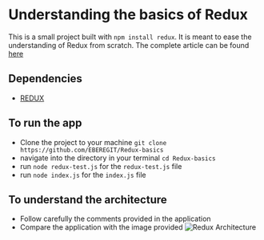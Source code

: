 # Understanding the basics of Redux
This is a small project built with `npm install redux`. It is meant to ease the understanding of Redux from scratch. The complete article can be found [here](https://dev.to/ebereplenty/redux-in-broken-pieces-no-react-4ck7)

## Dependencies
* [REDUX](https://redux.js.org/)

## To run the app
* Clone the project to your machine ``git clone https://github.com/EBEREGIT/Redux-basics``
* navigate into the directory in your terminal ``cd Redux-basics``
* run ``node redux-test.js`` for the ``redux-test.js`` file
* run ``node index.js`` for the ``index.js`` file


## To understand the architecture
* Follow carefully the comments provided in the application
* Compare the application with the image provided 
![Redux Architecture](https://dev-to-uploads.s3.amazonaws.com/i/vn2pa0p6kxu5vfgjbpad.png)
